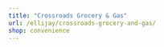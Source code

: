 ```yaml
---
title: "Crossroads Grocery & Gas"
url: /ellijay/crossroads-grocery-and-gas/
shop: convenience
---
```

